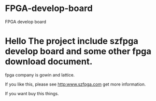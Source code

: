 # FPGA-develop-board
FPGA develop board
# Hello The project include szfpga develop board and some other fpga download document.

fpga company is gowin and lattice.  

If you like this, please see <http:www.szfpga.com> get more information.
 
If you want buy this things. <a href="https://szfpga.taobao.com"> 
